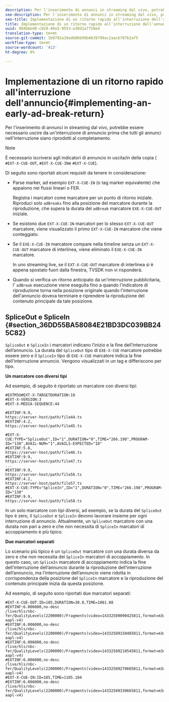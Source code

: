 ```yaml
---
description: Per l'inserimento di annunci in streaming dal vivo, potrebbe essere necessario uscire da un'interruzione di annuncio prima che tutti gli annunci nell'interruzione siano riprodotti al completamento.
seo-description: Per l'inserimento di annunci in streaming dal vivo, potrebbe essere necessario uscire da un'interruzione di annuncio prima che tutti gli annunci nell'interruzione siano riprodotti al completamento.
seo-title: Implementazione di un ritorno rapido all'interruzione dell'annuncio
title: Implementazione di un ritorno rapido all'interruzione dell'annuncio
uuid: 984b6ed0-c929-49a3-9553-e30d1a7758ed
translation-type: tm+mt
source-git-commit: 1b9792a10ad606b99b6639799ac2aacb707b2af5
workflow-type: tm+mt
source-wordcount: '413'
ht-degree: 0%

---
```



# Implementazione di un ritorno rapido all&#39;interruzione dell&#39;annuncio{#implementing-an-early-ad-break-return}

Per l&#39;inserimento di annunci in streaming dal vivo, potrebbe essere necessario uscire da un&#39;interruzione di annuncio prima che tutti gli annunci nell&#39;interruzione siano riprodotti al completamento.

>[!NOTE]
>
>È necessario iscriversi agli indicatori di annuncio in uscita/in della copia ( `#EXT-X-CUE-OUT`, `#EXT-X-CUE-IN`e `#EXT-X-CUE`).

Di seguito sono riportati alcuni requisiti da tenere in considerazione:

* Parse marker, ad esempio `EXT-X-CUE-IN` (o tag marker equivalente) che appaiono nei flussi lineari o FER.

   Registra i marcatori come marcatore per un punto di ritorno iniziale. Riproduci solo `adBreaks` fino alla posizione del marcatore durante la riproduzione, che supera la durata del `adBreak` marcatore `EXE-X-CUE-OUT` iniziale.

* Se esistono due `EXT-X-CUE-IN` marcatori per lo stesso `EXT-X-CUE-OUT` marcatore, viene visualizzato il primo `EXT-X-CUE-IN` marcatore che viene conteggiato.

* Se il `EXE-X-CUE-IN` marcatore compare nella timeline senza un `EXT-X-CUE-OUT` marcatore di interlinea, viene eliminato il `EXE-X-CUE-IN` marcatore.

   In uno streaming live, se il `EXT-X-CUE-OUT` marcatore di interlinea si è appena spostato fuori dalla finestra, TVSDK non vi risponderà.

* Quando si verifica un ritorno anticipato da un&#39;interruzione pubblicitaria, l&#39; `adBreak` esecuzione viene eseguita fino a quando l&#39;indicatore di riproduzione torna nella posizione originale quando l&#39;interruzione dell&#39;annuncio doveva terminare e riprendere la riproduzione del contenuto principale da tale posizione.

## SpliceOut e SpliceIn {#section_36DD55BA58084E21BD3DC039BB245C82}

`SpliceOut` e `SpliceIn` i marcatori indicano l’inizio e la fine dell’interruzione dell’annuncio. La durata del `SpliceOut` tipo di `EXE-X-CUE` marcatore potrebbe essere zero e il `SpliceIn` tipo di `EXE-X-CUE` marcatore indica la fine dell’interruzione annuncio. Vengono visualizzati in un tag e differiscono per tipo.

**Un marcatore con diversi tipi**

Ad esempio, di seguito è riportato un marcatore con diversi tipi:

```
#EXTM3U#EXT-X-TARGETDURATION:10
#EXT-X-VERSION:3
#EXT-X-MEDIA-SEQUENCE:44
  
#EXTINF:9.9,
https://server-host/path/file44.ts
#EXTINF:4.2,
https://server-host/path/file45.ts
  
#EXT-X-CUE:TYPE="SpliceOut",ID="1",DURATION="0",TIME="266.198",PROGRAM-ID="138",AVAIL-NUM="1",AVAILS-EXPECTED="10"
#EXTINF:5.8,
https://server-host/path/file46.ts
#EXTINF:9.9,
https://server-host/path/file47.ts
...
#EXTINF:9.9,
https://server-host/path/file56.ts
#EXTINF:4.2,
https://server-host/path/file57.ts
#EXT-X-CUE:TYPE="SpliceIn",ID="1",DURATION="0",TIME="266.198",PROGRAM-ID="138"
#EXTINF:9.9,
https://server-host/path/file58.ts
```

In un solo marcatore con tipi diversi, ad esempio, se la durata del `SpliceOut` tipo è zero, il `SpliceOut` e `SpliceIn` devono lavorare insieme per ogni interruzione di annuncio. Attualmente, un `SpliceOut` marcatore con una durata non pari a zero e che non necessita di `SpliceIn` marcatori di accoppiamento è più tipico.

**Due marcatori separati**

Lo scenario più tipico è un `SpliceOut` marcatore con una durata diversa da zero e che non necessita dei `SpliceIn` marcatori di accoppiamento. In questo caso, un `SpliceIn` marcatore di accoppiamento indica la fine dell’interruzione dell’annuncio durante la riproduzione dell’interruzione dell’annuncio, ma l’interruzione dell’annuncio viene ridotta in corrispondenza della posizione del `SpliceIn` marcatore e la riproduzione del contenuto principale inizia da questa posizione.

Ad esempio, di seguito sono riportati due marcatori separati:

```
#EXT-X-CUE-OUT:ID=105,DURATION=30.0,TIME=1081.08
#EXTINF:6.006000,no-desc
/live/hls/nbc-fer/QualityLevels(2200000)/Fragments(video=14332589090425811,format=m3u8-aapl-v4)
#EXTINF:6.006000,no-desc
/live/hls/nbc-fer/QualityLevels(2200000)/Fragments(video=14332589150485811,format=m3u8-aapl-v4)
#EXTINF:6.006000,no-desc
/live/hls/nbc-fer/QualityLevels(2200000)/Fragments(video=14332589210545811,format=m3u8-aapl-v4)
#EXTINF:6.006000,no-desc
/live/hls/nbc-fer/QualityLevels(2200000)/Fragments(video=14332589270605811,format=m3u8-aapl-v4)
#EXT-X-CUE-IN:ID=105,TIME=1105.104
#EXTINF:6.006000,no-desc
/live/hls/nbc-fer/QualityLevels(2200000)/Fragments(video=14332589330665811,format=m3u8-aapl-v4)
```

